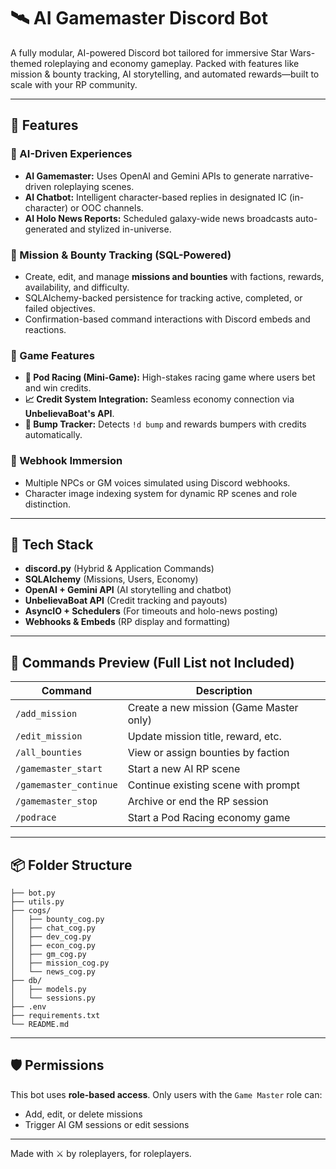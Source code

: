 # 🛰️ AI Gamemaster Discord Bot

A fully modular, AI-powered Discord bot tailored for immersive Star Wars-themed roleplaying and economy gameplay. Packed with features like mission & bounty tracking, AI storytelling, and automated rewards—built to scale with your RP community.

---

## 🚀 Features

### 🧠 AI-Driven Experiences
- **AI Gamemaster:** Uses OpenAI and Gemini APIs to generate narrative-driven roleplaying scenes.
- **AI Chatbot:** Intelligent character-based replies in designated IC (in-character) or OOC channels.
- **AI Holo News Reports:** Scheduled galaxy-wide news broadcasts auto-generated and stylized in-universe.

### 📜 Mission & Bounty Tracking (SQL-Powered)
- Create, edit, and manage **missions and bounties** with factions, rewards, availability, and difficulty.
- SQLAlchemy-backed persistence for tracking active, completed, or failed objectives.
- Confirmation-based command interactions with Discord embeds and reactions.

### 💸 Game Features
- **🎲 Pod Racing (Mini-Game):** High-stakes racing game where users bet and win credits.
- **📈 Credit System Integration:** Seamless economy connection via **UnbelievaBoat's API**.
- **📢 Bump Tracker:** Detects `!d bump` and rewards bumpers with credits automatically.

### 📡 Webhook Immersion
- Multiple NPCs or GM voices simulated using Discord webhooks.
- Character image indexing system for dynamic RP scenes and role distinction.

---

## 🧩 Tech Stack

- **discord.py** (Hybrid & Application Commands)
- **SQLAlchemy** (Missions, Users, Economy)
- **OpenAI + Gemini API** (AI storytelling and chatbot)
- **UnbelievaBoat API** (Credit tracking and payouts)
- **AsyncIO + Schedulers** (For timeouts and holo-news posting)
- **Webhooks & Embeds** (RP display and formatting)

---

## 🧾 Commands Preview (Full List not Included)

| Command                | Description                             |
|------------------------| --------------------------------------- |
| `/add_mission`         | Create a new mission (Game Master only) |
| `/edit_mission`        | Update mission title, reward, etc.      |
| `/all_bounties`        | View or assign bounties by faction      |
| `/gamemaster_start`    | Start a new AI RP scene                 |
| `/gamemaster_continue` | Continue existing scene with prompt     |
| `/gamemaster_stop`     | Archive or end the RP session           |
| `/podrace`             | Start a Pod Racing economy game         |

---

## 📦 Folder Structure

```
├── bot.py
├── utils.py
├── cogs/
│   ├── bounty_cog.py
│   ├── chat_cog.py
│   ├── dev_cog.py
│   ├── econ_cog.py
│   ├── gm_cog.py
│   ├── mission_cog.py
│   └── news_cog.py
├── db/
│   ├── models.py
│   └── sessions.py
├── .env
├── requirements.txt
└── README.md
```

---

## 🛡️ Permissions

This bot uses **role-based access**. Only users with the `Game Master` role can:

* Add, edit, or delete missions
* Trigger AI GM sessions or edit sessions

---

Made with ⚔️ by roleplayers, for roleplayers.

